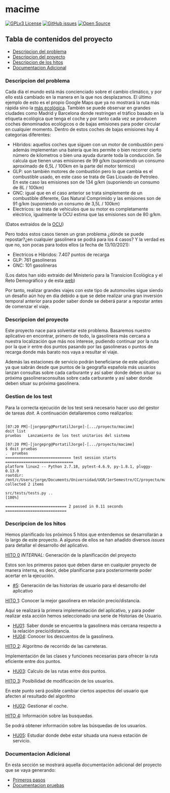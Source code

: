 # macime

[![GPLv3 License](https://img.shields.io/badge/License-GPL%20v3-green.svg)](https://opensource.org/licenses/) [![GitHub issues](https://img.shields.io/github/issues/soyjorgeprg/macime)](https://github.com/soyjorgeprg/macime/issues) [![Open Source](https://badges.frapsoft.com/os/v1/open-source.svg?v=103)](https://opensource.org/)

## Tabla de contenidos del proyecto

* [Descripcion del problema](#descripcion-del-problema)
* [Descripcion del proyecto](#descripcion-del-proyecto)
* [Descripcion de los hitos](#descripcion_de_los_hitos)
* [Documentacion Adicional](#documentacion-adicional)

### Descripcion del problema

Cada día el mundo está más concienciado sobre el cambio climático, y por ello está cambiado en la manera en la que nos desplazamos. El último ejemplo de esto es el propio Google Maps que ya no mostrará la ruta más rápida sino la [más ecológica](https://blog.google/products/maps/3-new-ways-navigate-more-sustainably-maps/). También se puede observar en grandes ciudades como Madrid y Barcelona donde restringen el tráfico basado en la etiqueta ecológica que tenga el coche y por tanto cada vez se producen coches denominados ecológicos o de bajas emisiones para poder circular en cualquier momento. Dentro de estos coches de bajas emisiones hay 4 categorias diferentes:

  + Hibridos: aquellos coches que siguen con un motor de combustión pero además implementan una batería que les permite o bien recorrer cierto número de kilometros o bien una ayuda durante toda la conducción. Se calcula que tienen unas emisiones de 99 g/km (suponiendo un consumo aproximado de 6,5L / 100km en la parte del motor térmico)
  + GLP: son también motores de combustión pero lo que cambia es el combustible usado, en este caso se trata de Gas Licuado de Petroleo. En este caso las emisiones son de 134 g/km (suponiendo un consumo de 8L / 100km)
  + GNC: igual que en el caso anterior se trata simplemente de un combustible diferente, Gas Natural Comprimido y las emisiones son de 91 g/km (suponiendo un consumo de 3,5L / 100km)
  + Electricos: se trata de vehiculos que su motor es completamente eléctrico, igualmente la OCU estima que las emisiones son de 80 g/km.

(Datos extraidos de la [OCU](https://www.ocu.org/coches/coches/noticias/coches-electricos-preguntas))

Pero todos estos casos tienen un gran problema ¿dónde se puede repostar?¿en cualquier gasolinera se podrá para los 4 casos? Y la verdad es que no, son pocas para todos ellos (a fecha de 13/10/2021):
  + Electricos e Hibridos: 7.407 puntos de recarga
  + GLP: 761 gasolineras
  + GNC: 101 gasolineras

(Los datos han sido extraido del Ministerio para la Transicion Ecológica y el Reto Demográfico y de esta [web](https://www.motorpasion.com/futuro-movimiento/a-espana-le-faltan-puntos-recarga-para-coches-electricos-no-esta-mal-como-chipre-lejos-paises-bajos#:~:text=Espa%C3%B1a%20sigue%20estando%20a%20la,%2C3%20%25%20de%20la%20totalidad.))

Por tanto, realizar grandes viajes con este tipo de automoviles sigue siendo un desafio aún hoy en día debido a que se debe realizar una gran inversión temporal anterior para poder saber donde se deberá parar a repostar antes de comenzar el viaje.


### Descripcion del proyecto

Este proyecto nace para solventar este problema. Basaremos nuestro aplicativo en encontrar, primero de todo, la gasolinera más cercana a nuestra localización que más nos interese, pudiendo continuar por la ruta por la que ir entre dos puntos pasando por las gasolineras o puntos de recarga donde más barato nos vaya a resultar el viaje.

Además las estaciones de servicio podrán beneficiarse de este aplicativo ya que sabrán desde que puntos de la geografía española más usuarios lanzan consultas sobre cada carburante y así saber donde deben situar su próxima gasolineraconsultas sobre cada carburante y así saber donde deben situar su próxima gasolinera.

### Gestion de los test

Para la correcta ejecución de los test será necesario hacer uso del gestor de tareas _doit_. A continuación detallaremos como realizarlos:

```

[07:20 PM]-[jorgeprg@PortatilJorge]-[.../proyecto/macime]
doit list
pruebas   Lanzamiento de los test unitarios del sistema

[07:20 PM]-[jorgeprg@PortatilJorge]-[.../proyecto/macime]
$ doit pruebas
.  pruebas
============================= test session starts ==============================
platform linux2 -- Python 2.7.18, pytest-4.6.9, py-1.8.1, pluggy-0.13.0
rootdir: /mnt/c/Users/jorge/Documents/Universidad/UGR/1erSemestre/CC/proyecto/macime
collected 2 items

src/tests/tests.py ..                                                    [100%]

=========================== 2 passed in 0.11 seconds ===========================

```


### Descripcion de los hitos

Hemos planificado los próximos 5 hitos que entendemos se desarrollarán a lo largo de este proyecto. A algunos de ellos se han añadido diversos _issues_ para detallar el desarrollo del aplicativo.

[HITO 0](https://github.com/soyjorgeprg/macime/milestone/1) _INTERNAL_: Generación de la planificación del proyecto

Estos son los primeros pasos que deben darse en cualquier proyecto de manera interna, es decir, debe planificarse para posteriormente poder acertar en la ejecución. 

  + [#5](https://github.com/soyjorgeprg/macime/issues/5): Generación de las historias de usuario para el desarrollo del aplicativo

[HITO 1](https://github.com/soyjorgeprg/macime/milestone/6): Conocer la mejor gasolinera en relación precio/distancia. 

Aquí se realizará la primera implementación del aplicativo, y para poder realizar esta acción hemos seleccionado una serie de Historias de Usuario.

  + [HU01](https://github.com/soyjorgeprg/macime/issues/4): Saber donde se encuentra la gasolinera más cercana respecto a la relación precio/distancia. 
  + [HU04](https://github.com/soyjorgeprg/macime/issues/6): Conocer los descuentos de la gasolinera.

[HITO 2](https://github.com/soyjorgeprg/macime/milestone/5): Algoritmo de recorrido de las carreteras.

Implementación de las clases y funciones necesarias para ofrecer la ruta eficiente entre dos puntos.

  + [HU03](https://github.com/soyjorgeprg/macime/issues/9): Calculo de las rutas entre dos puntos.

[HITO 3](https://github.com/soyjorgeprg/macime/milestone/3): Posibilidad de modificación de los usuarios.

En este punto será posible cambiar ciertos aspectos del usuario que afecten al resultado del algoritmo

  + [HU02](https://github.com/soyjorgeprg/macime/issues/3): Gestionar el coche.

[HITO 4](https://github.com/soyjorgeprg/macime/milestone/4): Información sobre las busquedas.

Se podrá obtener información sobre las búsquedas de los usuarios.

  + [HU05](https://github.com/soyjorgeprg/macime/issues/7): Estudiar donde debe estar situada una nueva estación de servicio.

### Documentacion Adicional

En esta sección se mostrará aquella documentación adicional del proyecto que se vaya generando:
* [Primeros pasos](https://github.com/soyjorgeprg/macime/blob/hito0/documentacionAdicional/primerosPasos.md)
* [Documentacion pruebas](https://github.com/soyjorgeprg/macime/blob/hito2/documentacionAdicional/gestionTests.md)


[//]: https://geoportalgasolineras.es/#/Descargas
